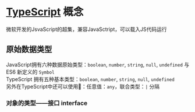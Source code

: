 # [TypeScript](https://www.typescriptlang.org/) 概念
微软开发的JsvaScript的超集，兼容JavaSctript，可以载入JS代码运行
## 原始数据类型
JavaScript拥有六种数据原始类型：`boolean`, `number`, `string`, `null`, `undefined` 与 ES6 新定义的 `Symbol`  
TypeScript 拥有五种基本类型：`boolean`, `number`, `string`, `null`, `undefined`  
另外在TypeScript中还可以使用：任意值：`any`，联合类型：`|` 分隔

### 对象的类型——接口 interface
